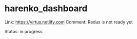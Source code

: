 # harenko_dashboard

Link: https://virtus.netlify.com
Comment: Redux is not ready yet

Status: in progress